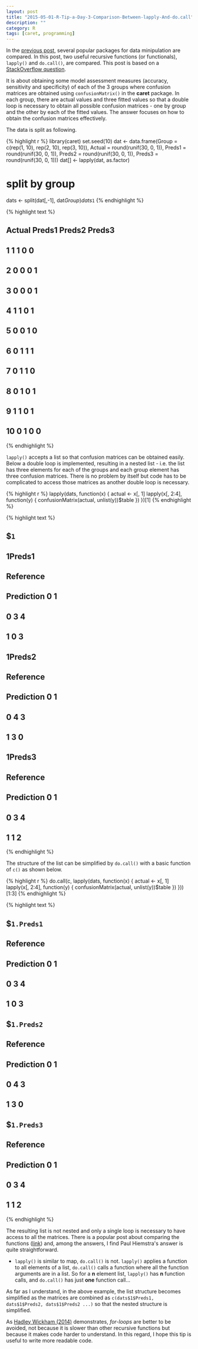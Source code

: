 ```yaml
---
layout: post
title: "2015-05-01-R-Tip-a-Day-3-Comparison-Between-lapply-And-do.call"
description: ""
category: R
tags: [caret, programming]
---
```

In the [previous post](http://jaehyeon-kim.github.io/r/2015/04/25/R-Tip-a-Day-2-Comparison-Packages-for-Data-Manipulation/), several popular packages for data minipulation are compared. In this post, two useful recursive functions (or functionals), `lapply()` and `do.call()`, are compared. This post is based on a [StackOverflow question](http://stackoverflow.com/questions/29902946/apply-confusionmatrix-to-elements-of-a-split-list-in-r/29904689#29904689).

It is about obtaining some model assessment measures (accuracy, sensitivity and specificity) of each of the 3 groups where confusion matrices are obtained using `confusionMatrix()` in the **caret** package. In each group, there are actual values and three fitted values so that a double loop is necessary to obtain all possible confusion matrices - one by group and the other by each of the fitted values. The answer focuses on how to obtain the confusion matrices effectively.

The data is split as following.


{% highlight r %}
library(caret)
set.seed(10)
dat <- data.frame(Group = c(rep(1, 10), rep(2, 10), rep(3, 10)), Actual = round(runif(30, 0, 1)),
                  Preds1 = round(runif(30, 0, 1)), Preds2 = round(runif(30, 0, 1)), Preds3 = round(runif(30, 0, 1)))
dat[] <- lapply(dat, as.factor)

# split by group
dats <- split(dat[,-1], dat$Group)
dats$`1`
{% endhighlight %}



{% highlight text %}
##    Actual Preds1 Preds2 Preds3
## 1       1      1      0      0
## 2       0      0      0      1
## 3       0      0      0      1
## 4       1      1      0      1
## 5       0      0      1      0
## 6       0      1      1      1
## 7       0      1      1      0
## 8       0      1      0      1
## 9       1      1      0      1
## 10      0      1      0      0
{% endhighlight %}

`lapply()` accepts a list so that confusion matrices can be obtained easily. Below a double loop is implemented, resulting in a nested list - i.e. the list has three elements for each of the groups and each group element has three confusion matrices. There is no problem by itself but code has to be complicated to access those matrices as another double loop is necessary.


{% highlight r %}
lapply(dats, function(x) {
  actual <- x[, 1]
  lapply(x[, 2:4], function(y) {
    confusionMatrix(actual, unlist(y))$table
  })
})[1]
{% endhighlight %}



{% highlight text %}
## $`1`
## $`1`$Preds1
##           Reference
## Prediction 0 1
##          0 3 4
##          1 0 3
## 
## $`1`$Preds2
##           Reference
## Prediction 0 1
##          0 4 3
##          1 3 0
## 
## $`1`$Preds3
##           Reference
## Prediction 0 1
##          0 3 4
##          1 1 2
{% endhighlight %}

The structure of the list can be simplified by `do.call()` with a basic function of `c()` as shown below.


{% highlight r %}
do.call(c, lapply(dats, function(x) {
  actual <- x[, 1]
  lapply(x[, 2:4], function(y) {
    confusionMatrix(actual, unlist(y))$table
  })
}))[1:3]
{% endhighlight %}



{% highlight text %}
## $`1.Preds1`
##           Reference
## Prediction 0 1
##          0 3 4
##          1 0 3
## 
## $`1.Preds2`
##           Reference
## Prediction 0 1
##          0 4 3
##          1 3 0
## 
## $`1.Preds3`
##           Reference
## Prediction 0 1
##          0 3 4
##          1 1 2
{% endhighlight %}

The resulting list is not nested and only a single loop is necessary to have access to all the matrices. There is a popular post about comparing the functions ([link](http://stackoverflow.com/questions/10801750/whats-the-difference-between-lapply-and-do-call-in-r)) and, among the answers, I find Paul Hiemstra's answer is quite straightforward.

+ `lapply()` is similar to map, `do.call()` is not. `lapply()` applies a function to all elements of a list, `do.call()` calls a function where all the function arguments are in a list. So for a **n** element list, `lapply()` has **n** function calls, and `do.call()` has just **one** function call...

As far as I understand, in the above example, the list structure becomes simplified as the matrices are combined as `c(dats$1$Preds1, dats$1$Preds2, dats$1$Preds2 ...)` so that the nested structure is simplified.

As [Hadley Wickham (2014)](https://www.crcpress.com/product/isbn/9781466586963) demonstrates, *for-loops* are better to be avoided, not because it is slower than other recursive functions but because it makes code harder to understand. In this regard, I hope this tip is useful to write more readable code.

